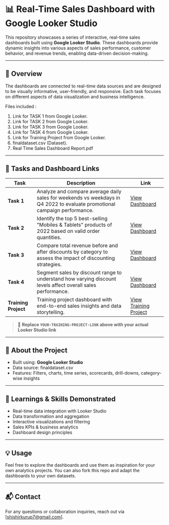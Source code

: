 # 📊 Real-Time Sales Dashboard with Google Looker Studio

This repository showcases a series of interactive, real-time sales dashboards built using **Google Looker Studio**. These dashboards provide dynamic insights into various aspects of sales performance, customer behavior, and revenue trends, enabling data-driven decision-making.

---

## 🚀 Overview

The dashboards are connected to real-time data sources and are designed to be visually informative, user-friendly, and responsive. Each task focuses on different aspects of data visualization and business intelligence.

Files included :
1. Link for TASK 1 from Google Looker.  
2. Link for TASK 2 from Google Looker.  
3. Link for TASK 3 from Google Looker.  
4. Link for TASK 4 from Google Looker.  
5. Link for Training Project from Google Looker.  
6. finaldataset.csv (Dataset).  
7. Real Time Sales Dashboard Report.pdf  

---

## 📌 Tasks and Dashboard Links

| Task | Description | Link |
|------|-------------|------|
| **Task 1** | Analyze and compare average daily sales for weekends vs weekdays in Q4 2022 to evaluate promotional campaign performance. | [View Dashboard](https://lookerstudio.google.com/reporting/8d31f9f1-5fbe-46fe-b6d0-bd79bb9866eb) |
| **Task 2** | Identify the top 5 best-selling "Mobiles & Tablets" products of 2022 based on valid order quantities. | [View Dashboard](https://lookerstudio.google.com/reporting/83cea6d6-f8b7-4cb7-8307-843810725ec2) |
| **Task 3** | Compare total revenue before and after discounts by category to assess the impact of discounting strategies. | [View Dashboard](https://lookerstudio.google.com/reporting/2e630e9e-acfd-4f85-941f-4448c4964506) |
| **Task 4** | Segment sales by discount range to understand how varying discount levels affect overall sales performance. | [View Dashboard](https://lookerstudio.google.com/reporting/41e74412-8a6c-4341-b012-82b62a1ac956) |
| **Training Project** | Training project dashboard with end-to-end sales insights and data storytelling. | [View Training Project](https://lookerstudio.google.com/reporting/YOUR-TRAINING-PROJECT-LINK) |

> 🔄 **Replace `YOUR-TRAINING-PROJECT-LINK` above with your actual Looker Studio link**

---

## 📂 About the Project

- Built using: **Google Looker Studio**
- Data source: finaldataset.csv
- Features: Filters, charts, time series, scorecards, drill-downs, category-wise insights

---

## 🧠 Learnings & Skills Demonstrated

- Real-time data integration with Looker Studio
- Data transformation and aggregation
- Interactive visualizations and filtering
- Sales KPIs & business analytics
- Dashboard design principles

---

## 💡 Usage

Feel free to explore the dashboards and use them as inspiration for your own analytics projects. You can also fork this repo and adapt the dashboards to your own datasets.

---

## 📬 Contact

For any questions or collaboration inquiries, reach out via [shishirkurup7@gmail.com].

